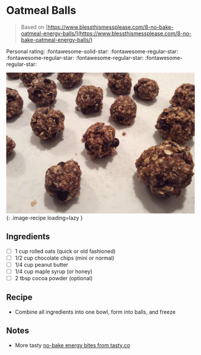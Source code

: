 # Oatmeal Balls

> Based on [https://www.blessthismessplease.com/8-no-bake-oatmeal-energy-balls/](https://www.blessthismessplease.com/8-no-bake-oatmeal-energy-balls/)

<!-- {cts} rating=1; (User can specify rating on scale of 1-5) -->

Personal rating: :fontawesome-solid-star: :fontawesome-regular-star: :fontawesome-regular-star: :fontawesome-regular-star: :fontawesome-regular-star:

<!-- {cte} -->

<!-- {cts} name_image=oatmeal_balls.jpg; (User can specify image name) -->

![oatmeal_balls.jpg](./oatmeal_balls.jpg){: .image-recipe loading=lazy }

<!-- {cte} -->

## Ingredients

- [ ] 1 cup rolled oats (quick or old fashioned)
- [ ] 1/2 cup chocolate chips (mini or normal)
- [ ] 1/4 cup peanut butter
- [ ] 1/4 cup maple syrup (or honey)
- [ ] 2 tbsp cocoa powder (optional)

## Recipe

- Combine all ingredients into one bowl, form into balls, and freeze

## Notes

- More tasty [no-bake energy bites from tasty.co](https://tasty.co/compilation/no-bake-energy-bites)
